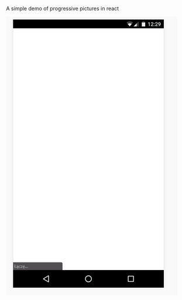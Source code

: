 A simple demo of progressive pictures in react

![progressive-demo](./demo.gif?raw=true "progressive demo")
